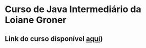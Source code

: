 # Curso de Java Intermediário da Loiane Groner
## Link do curso disponível [aqui](https://loiane.training/curso/java-intermediario))
